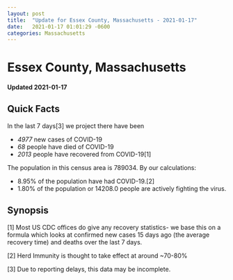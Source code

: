 ```yaml
---
layout: post
title:  "Update for Essex County, Massachusetts - 2021-01-17"
date:   2021-01-17 01:01:29 -0600
categories: Massachusetts
---
```


# Essex County, Massachusetts
#### Updated 2021-01-17

## Quick Facts

In the last 7 days[3] we project there have been
- *4977* new cases of COVID-19
- *68* people have died of COVID-19
- *2013* people have recovered from COVID-19[1]

The population in this census area is 789034. By our calculations:
- 8.95% of the population have had COVID-19.[2]
- 1.80% of the population or 14208.0 people are actively fighting the virus.

## Synopsis




[1] Most US CDC offices do give any recovery statistics- we base this on a formula which looks at confirmed new cases
15 days ago (the average recovery time) and deaths over the last 7 days.

[2] Herd Immunity is thought to take effect at around ~70-80%

[3] Due to reporting delays, this data may be incomplete.
 
    